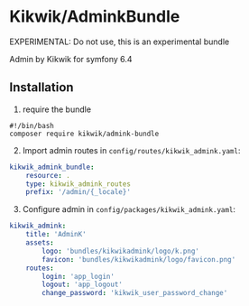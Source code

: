 Kikwik/AdminkBundle
===================

EXPERIMENTAL: Do not use, this is an experimental bundle

Admin by Kikwik for symfony 6.4

## Installation


1. require the bundle

```console
#!/bin/bash
composer require kikwik/admink-bundle
```

2. Import admin routes in `config/routes/kikwik_admink.yaml`:

```yaml
kikwik_admink_bundle:
    resource: .
    type: kikwik_admink_routes
    prefix: '/admin/{_locale}'
```

3. Configure admin in `config/packages/kikwik_admink.yaml`:

```yaml
kikwik_admink:
    title: 'AdminK'
    assets:
        logo: 'bundles/kikwikadmink/logo/k.png'
        favicon: 'bundles/kikwikadmink/logo/favicon.png'
    routes:
        login: 'app_login'
        logout: 'app_logout'
        change_password: 'kikwik_user_password_change'
```